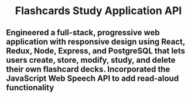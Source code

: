 <h1 align="center">Flashcards Study Application API</h1>

Engineered a full-stack, progressive web application with responsive design using **React**, **Redux**, **Node**, **Express**, and **PostgreSQL** that lets users create, store, modify, study, and delete their own flashcard decks. Incorporated the JavaScript Web Speech API to add read-aloud functionality
---
